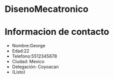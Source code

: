 # DisenoMecatronico

# Informacion de contacto

* Nombre:George
* Edad:22
* Telefono:5512345678
* Ciudad: Mexico
* Delegación: Coyoacan
* (Listo)

